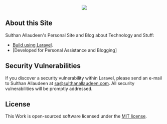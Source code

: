 <p align="center"><img src="https://raw.githubusercontent.com/sulthanallaudeen/sulthanallaudeen/master/public/asset/image/sulthan-allaudeen.jpg"></p>

## About this Site

Sulthan Allaudeen's Personal Site and Blog about Technology and Stuff:

- [Build using Laravel](https://laravel.com).
- [Developed for Personal Assistance and Blogging]

## Security Vulnerabilities

If you discover a security vulnerability within Laravel, please send an e-mail to Sulthan Allaudeen at sa@sulthanallaudeen.com. All security vulnerabilities will be promptly addressed.

## License

This Work is open-sourced software licensed under the [MIT license](http://opensource.org/licenses/MIT).